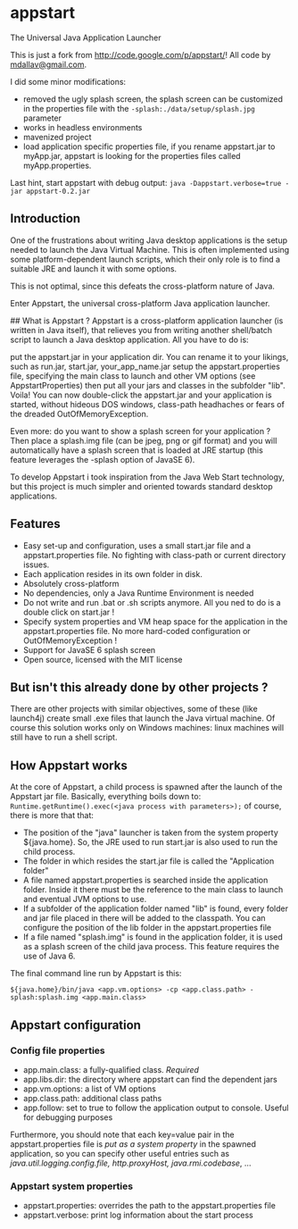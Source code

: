 appstart
========

The Universal Java Application Launcher

This is just a fork from http://code.google.com/p/appstart/! All code by mdallav@gmail.com.

I did some minor modifications:

* removed the ugly splash screen, the splash screen can be customized in the properties file with the `-splash:./data/setup/splash.jpg` parameter
* works in headless environments
* mavenized project
* load application specific properties file, if you rename appstart.jar to myApp.jar, appstart is looking for the properties files called myApp.properties.

Last hint, start appstart with debug output: `java -Dappstart.verbose=true -jar appstart-0.2.jar`

## Introduction
One of the frustrations about writing Java desktop applications is the setup needed to launch the Java Virtual Machine. This is often implemented using some platform-dependent launch scripts, which their only role is to find a suitable JRE and launch it with some options.

This is not optimal, since this defeats the cross-platform nature of Java.

Enter Appstart, the universal cross-platform Java application launcher.

## What is Appstart ?
Appstart is a cross-platform application launcher (is written in Java itself), that relieves you from writing another shell/batch script to launch a Java desktop application. All you have to do is:

put the appstart.jar in your application dir. You can rename it to your likings, such as run.jar, start.jar, your_app_name.jar
setup the appstart.properties file, specifying the main class to launch and other VM options (see AppstartProperties)
then put all your jars and classes in the subfolder "lib".
Voila! You can now double-click the appstart.jar and your application is started, without hideous DOS windows, class-path headhaches or fears of the dreaded OutOfMemoryException.

Even more: do you want to show a splash screen for your application ? Then place a splash.img file (can be jpeg, png or gif format) and you will automatically have a splash screen that is loaded at JRE startup (this feature leverages the -splash option of JavaSE 6).

To develop Appstart i took inspiration from the Java Web Start technology, but this project is much simpler and oriented towards standard desktop applications.

## Features

* Easy set-up and configuration, uses a small start.jar file and a appstart.properties file. No fighting with class-path or current directory issues.
* Each application resides in its own folder in disk.
* Absolutely cross-platform
* No dependencies, only a Java Runtime Environment is needed
* Do not write and run .bat or .sh scripts anymore. All you ned to do is a double click on start.jar !
* Specify system properties and VM heap space for the application in the appstart.properties file. No more hard-coded configuration or OutOfMemoryException !
* Support for JavaSE 6 splash screen
* Open source, licensed with the MIT license

## But isn't this already done by other projects ?
There are other projects with similar objectives, some of these (like launch4j) create small .exe files that launch the Java virtual machine. Of course this solution works only on Windows machines: linux machines will still have to run a shell script.

## How Appstart works

At the core of Appstart, a child process is spawned after the launch of the Appstart jar file. Basically, everything boils down to:
`Runtime.getRuntime().exec(<java process with parameters>);`
of course, there is more that that:
* The position of the "java" launcher is taken from the system property ${java.home}. So, the JRE used to run start.jar is also used to run the child process.
* The folder in which resides the start.jar file is called the "Application folder"
* A file named appstart.properties is searched inside the application folder. Inside it there must be the reference to the main class to launch and eventual JVM options to use.
* If a subfolder of the application folder named "lib" is found, every folder and jar file placed in there will be added to the classpath. You can configure the position of the lib folder in the appstart.properties file
* If a file named "splash.img" is found in the application folder, it is used as a splash screen of the child java process. This feature requires the use of Java 6.

The final command line run by Appstart is this:

`${java.home}/bin/java <app.vm.options> -cp <app.class.path> -splash:splash.img <app.main.class>`

## Appstart configuration

### Config file properties
* app.main.class: a fully-qualified class. *Required*
* app.libs.dir: the directory where appstart can find the dependent jars
* app.vm.options: a list of VM options
* app.class.path: additional class paths
* app.follow: set to true to follow the application output to console. Useful for debugging purposes

Furthermore, you should note that each key=value pair in the appstart.properties file is *put as a system property* in the spawned application, so you can specify other useful entries such as *java.util.logging.config.file, http.proxyHost, java.rmi.codebase*, ...

### Appstart system properties
* appstart.properties: overrides the path to the appstart.properties file
* appstart.verbose: print log information about the start process

